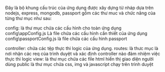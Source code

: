 Đây là bộ khung cấu trúc của ứng dụng được xây dựng từ nháp dựa trên nodejs, express, mongodb, passport
gồm các thư muc và chức năng của từng thư mục như sau:

config:                     là thư mục chứa các cấu hình cho toàn ứng dụng
config\appConfig.js         Là file chứa các cấu hình cần thiết của ứng dụng
config\passportConfig.js    là file chứa các cấu  hình passport


controller: chứa các tệp thực thi logic của ứng dụng.
routes: là thưc mục là nơi nhận các req của trình duyệt và xác định controller nào đảm nhiệm việc thực thi logic
view: là thư mục chứa các file html hiển thị giao diện người dùng
public là thư mục chứa css, img và javascript chạy trên trình duyệt